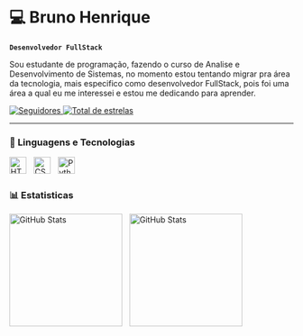 # 💻 Bruno Henrique

**`Desenvolvedor FullStack`**

Sou estudante de programação, fazendo o curso de Analise e Desenvolvimento de Sistemas, no momento estou tentando migrar pra área da tecnologia, mais especifico como desenvolvedor FullStack, pois foi uma área a qual eu me interessei e estou me dedicando para aprender. 

<p align="left">
    <a href="https://github.com/BrunoHenri1?tab=followers">
        <img 
            alt="Seguidores" 
            title="Me siga no GitHub" 
            src="https://custom-icon-badges.demolab.com/github/followers/BrunoHenri1?color=236ad3&labelColor=1155ba&style=for-the-badge&logo=github&label=Seguidores&logoColor=white"
        />
    </a>
    <a href="https://github.com/BrunoHenri1?tab=repositories&sort=stargazers">
        <img 
            alt="Total de estrelas" 
            title="Total de estrelas GitHub" 
            src="https://custom-icon-badges.demolab.com/github/stars/BrunoHenri1?color=55960c&style=for-the-badge&labelColor=488207&logo=star&label=estrelas"
        />
    </a>
</p>

---

### 🤖 Linguagens e Tecnologias


<img 
    align="left" 
    alt="HTML"
    title="HTML" 
    width="30px" 
    style="padding-right: 10px;" 
    src="https://cdn.jsdelivr.net/gh/devicons/devicon@latest/icons/html5/html5-original.svg" 
/>
<img 
    align="left" 
    alt="CSS" 
    title="CSS"
    width="30px" 
    style="padding-right: 10px;" 
    src="https://cdn.jsdelivr.net/gh/devicons/devicon@latest/icons/css3/css3-original.svg" 
/>

<img 
    align="left" 
    alt="Python" 
    title="Python"
    width="30px" 
    style="padding-right: 10px;" 
    src="https://cdn.jsdelivr.net/gh/devicons/devicon@latest/icons/python/python-original.svg" 
/>

<br/>
<br/>

### 📊 Estatisticas

<img 
    align="left" 
    alt="GitHub Stats" 
    height="200px" 
    style="padding-right: 10px;" 
    src="https://github-readme-stats.vercel.app/api?username=BrunoHenri1&show_icons=true&theme=tokyonight&include_all_commits=True&locale=pt-br" 
/>

<img 
    align="left" 
    alt="GitHub Stats" 
    height="200px" 
    style="padding-right: 10px;" 
    src="https://github-readme-stats.vercel.app/api/top-langs/?username=BrunoHenri1&theme=tokyonight&layout=compact&custom_title=Tecnologias&langs_count=9" 
/>
